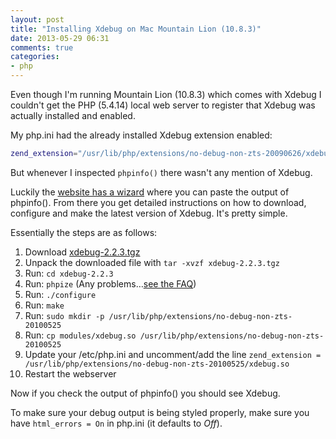```yaml
---
layout: post
title: "Installing Xdebug on Mac Mountain Lion (10.8.3)"
date: 2013-05-29 06:31
comments: true
categories:
- php
---
```

Even though I'm running Mountain Lion (10.8.3) which comes with Xdebug I couldn't get the PHP (5.4.14) local web server to register that Xdebug was actually installed and enabled.

My php.ini had the already installed Xdebug extension enabled:

```bash
zend_extension="/usr/lib/php/extensions/no-debug-non-zts-20090626/xdebug.so"
```

But whenever I inspected ```phpinfo()``` there wasn't any mention of Xdebug.

Luckily the [website has a wizard](http://xdebug.org/wizard.php) where you can paste the output of phpinfo(). From there you get detailed instructions on how to download, configure and make the latest version of Xdebug. It's pretty simple.

Essentially the steps are as follows:

1. Download [xdebug-2.2.3.tgz](http://xdebug.org/files/xdebug-2.2.3.tgz)
2. Unpack the downloaded file with ```tar -xvzf xdebug-2.2.3.tgz```
3. Run: ```cd xdebug-2.2.3```
4. Run: ```phpize``` (Any problems…[see the FAQ](http://xdebug.org/docs/faq#phpize))
5. Run: ```./configure```
6. Run: ```make```
7. Run: ```sudo mkdir -p /usr/lib/php/extensions/no-debug-non-zts-20100525```
7. Run: ```cp modules/xdebug.so /usr/lib/php/extensions/no-debug-non-zts-20100525```
8. Update your /etc/php.ini and uncomment/add the line
```zend_extension = /usr/lib/php/extensions/no-debug-non-zts-20100525/xdebug.so```
9. Restart the webserver

Now if you check the output of phpinfo() you should see Xdebug.

To make sure your debug output is being styled properly, make sure you have ```html_errors = On``` in php.ini (it defaults to _Off_).
